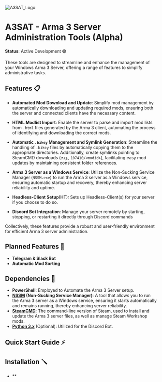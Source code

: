 ![A3SAT_Logo](https://github.com/user-attachments/assets/16a8b678-9d9b-48ba-ab5a-9edc6fa69599)

# A3SAT - Arma 3 Server Administration Tools (Alpha)
**Status**: Active Development 🟢

These tools are designed to streamline and enhance the management of your Windows Arma 3 Server, offering a range of features to simplify administrative tasks.

## Features 📋

- **Automated Mod Download and Update**: Simplify mod management by automatically downloading and updating required mods, ensuring both the server and connected clients have the necessary content.

- **HTML Modlist Import**: Enable the server to parse and import mod lists from `.html` files generated by the Arma 3 client, automating the process of identifying and downloading the correct mods.

- **Automatic `.bikey` Management and Symlink Generation**: Streamline the handling of `.bikey` files by automatically copying them to the appropriate directories. Additionally, create symlinks pointing to SteamCMD downloads (e.g., `107410/<modid>`), facilitating                                                               easy mod updates by maintaining consistent folder references.

- **Arma 3 Server as a Windows Service**: Utilize the Non-Sucking Service Manager (`NSSM.exe`) to run the Arma 3 server as a Windows service, ensuring automatic startup and recovery, thereby enhancing server reliability and uptime.

- **Headless-Client Setup**(HT): Sets up Headless-Client(s) for your server if you choose to do so.

- **Discord Bot Integration**: Manage your server remotely by starting, stopping, or restarting it directly through Discord commands

Collectively, these features provide a robust and user-friendly environment for efficient Arma 3 server administration.

## Planned Features 🚧 

- **Telegram & Slack Bot**
- **Automatic Mod Sorting**

## Dependencies 🔗

- **PowerShell**: Employed to Automate the Arma 3 Server setup.​
- **[NSSM](https://nssm.cc/download) (Non-Sucking Service Manager)**: A tool that allows you to run the Arma 3 server as a Windows service, ensuring it starts automatically and remains running, thereby enhancing server reliability.
- **[SteamCMD](https://steamcdn-a.akamaihd.net/client/installer/steamcmd.zip)**: The command-line version of Steam, used to install and update the Arma 3 server files, as well as manage Steam Workshop mods. 
- **[Python 3.x](https://www.python.org/downloads)** (Optional): Utilized for the Discord Bot.​

## Quick Start Guide ⚡

## Installation 🪛

- **
